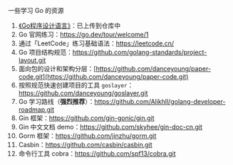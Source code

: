 一些学习 Go 的资源

1. <a href="https://github.com/Eminem-x/Learning/blob/main/Go/book/Go%E7%A8%8B%E5%BA%8F%E8%AE%BE%E8%AE%A1%E8%AF%AD%E8%A8%80.pdf.zip">《Go程序设计语言》</a>：已上传到仓库中
2. Go 官网练习：https://go.dev/tour/welcome/1
3. 通过「LeetCode」练习基础语法：https://leetcode.cn/
4. Go 项目结构规范：https://github.com/golang-standards/project-layout.git
5. 面向包的设计和架构分层：[https://github.com/danceyoung/paper-code.git](https://github.com/danceyoung/paper-code.git)
6. 按照规范快速创建项目的工具 `goslayer`：https://github.com/danceyoung/goslayer.git
7. Go 学习路线（**强烈推荐**）：https://github.com/Alikhll/golang-developer-roadmap.git
8. Gin 框架：https://github.com/gin-gonic/gin.git
9. Gin 中文文档 demo：https://github.com/skyhee/gin-doc-cn.git
10. Gorm 框架：https://github.com/jinzhu/gorm.git
11. Casbin：https://github.com/casbin/casbin.git
12. 命令行工具 cobra：https://github.com/spf13/cobra.git


